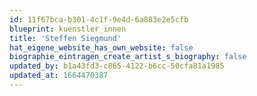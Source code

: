 ```yaml
---
id: 11f67bca-b301-4c1f-9e4d-6a883e2e5cfb
blueprint: kuenstler_innen
title: 'Steffen Siegmund'
hat_eigene_website_has_own_website: false
biographie_eintragen_create_artist_s_biography: false
updated_by: b1a43fd3-c865-4122-b6cc-50cfa81a1985
updated_at: 1664470387
---
```

